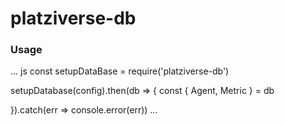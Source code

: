 # platziverse-db

### Usage

... js
const setupDataBase = require('platziverse-db')

setupDatabase(config).then(db => {
    const { Agent, Metric } = db
    
}).catch(err => console.error(err))
...